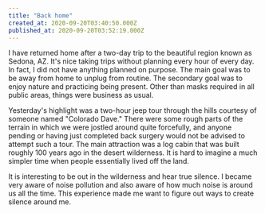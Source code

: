 ```yaml
---
title: "Back home"
created_at: 2020-09-20T03:40:50.000Z
published_at: 2020-09-20T03:52:19.000Z
---
```

I have returned home after a two-day trip to the beautiful region known as Sedona, AZ. It's nice taking trips without planning every hour of every day. In fact, I did not have anything planned on purpose. The main goal was to be away from home to unplug from routine. The secondary goal was to enjoy nature and practicing being present. Other than masks required in all public areas, things were business as usual.

Yesterday's highlight was a two-hour jeep tour through the hills courtesy of someone named "Colorado Dave." There were some rough parts of the terrain in which we were jostled around quite forcefully, and anyone pending or having just completed back surgery would not be advised to attempt such a tour. The main attraction was a log cabin that was built roughly 100 years ago in the desert wilderness. It is hard to imagine a much simpler time when people essentially lived off the land. 

It is interesting to be out in the wilderness and hear true silence. I became very aware of noise pollution and also aware of how much noise is around us all the time. This experience made me want to figure out ways to create silence around me.
